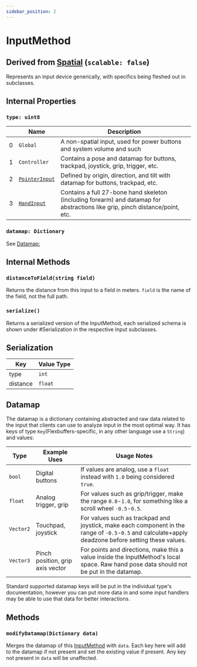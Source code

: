 ```yaml
---
sidebar_position: 2
---
```

# InputMethod
## Derived from [Spatial](../Spatial.md) (`scalable: false`)
Represents an input device generically, with specifics being fleshed out in subclasses.

## Internal Properties
### `type: uint8`
|   | Name         | Description                                                                                                 |
|---|--------------|-------------------------------------------------------------------------------------------------------------|
| 0 | `Global`     | A non-spatial input, used for power buttons and system volume and such                                      |
| 1 | `Controller` | Contains a pose and datamap for buttons, trackpad, joystick, grip, trigger, etc.                            |
| 2 | [`PointerInput`](inputtypes/PointerInput.md) | Defined by origin, direction, and tilt with datamap for buttons, trackpad, etc.                             |
| 3 | [`HandInput`](inputtypes/HandInput.md) | Contains a full 27-bone hand skeleton (including forearm) and datamap for abstractions like grip, pinch distance/point, etc. |

### `datamap: Dictionary`
See [Datamap:](#datamap)

## Internal Methods
### `distanceToField(string field)`
Returns the distance from this input to a field in meters. `field` is the name of the field, not the full path.

### `serialize()`
Returns a serialized version of the InputMethod, each serialized schema is shown under #Serialization in the respective Input subclasses.

## Serialization
| Key       | Value Type   |
|-----------|-------------|
| type    | `int`    |
| distance    | `float`    |

## Datamap
The datamap is a dictionary containing abstracted and raw data related to the input that clients can use to analyze input in the most optimal way. It has keys of type `Key`(Flexbuffers-specific, in any other language use a `String`) and values:

| Type      | Example Uses                     | Usage Notes                                                                                                                                        |
|-----------|----------------------------------|----------------------------------------------------------------------------------------------------------------------------------------------------|
| `bool`    | Digital buttons                  | If values are analog, use a `float` instead with `1.0` being considered `true`.                                                                      |
| `float`   | Analog trigger, grip             | For values such as grip/trigger, make the range `0.0`-`1.0`, for something like a scroll wheel `-0.5`-`0.5`.                                       |
| `Vector2` | Touchpad, joystick               | For values such as trackpad and joystick, make each component in the range of `-0.5`-`0.5` and calculate+apply deadzone before setting these values. |
| `Vector3` | Pinch position, grip axis vector | For points and directions, make this a value inside the  InputMethod's local space. Raw hand pose data should not be put in the datamap.           |

Standard supported datamap keys will be put in the individual type's documentation, however you can put more data in and some input handlers may be able to use that data for better interactions.

## Methods
<!-- ### `setPosition(Vector3 point)` -->
<!-- Sets the position of this [InputMethod](../input/InputMethod). This pose also defines the main interaction point. -->

### `modifyDatamap(Dictionary data)`
Merges the datamap of this [InputMethod](InputMethod) with `data`. Each key here will add to the datamap if not present and set the existing value if present. Any key not present in `data` will be unaffected.